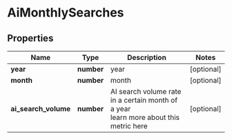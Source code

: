 # AiMonthlySearches

## Properties

| Name | Type | Description | Notes |
|------------ | ------------- | ------------- | -------------|
**year** | **number** | year |[optional]|
**month** | **number** | month |[optional]|
**ai_search_volume** | **number** | AI search volume rate in a certain month of a year<br>learn more about this metric here |[optional]|